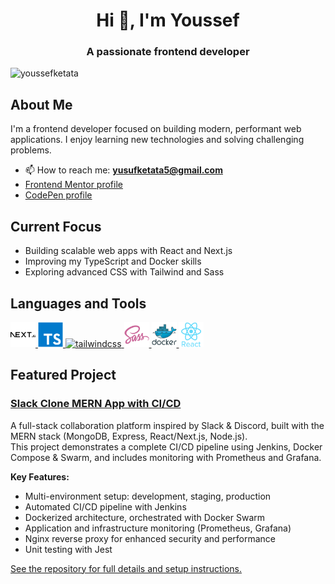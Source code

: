 <h1 align="center">Hi 👋, I'm Youssef</h1>
<h3 align="center">A passionate frontend developer</h3>

<p align="left"> <img src="https://komarev.com/ghpvc/?username=youssefketata&label=Profile%20views&color=0e75b6&style=flat" alt="youssefketata" /> </p>

## About Me

I'm a frontend developer focused on building modern, performant web applications. I enjoy learning new technologies and solving challenging problems.

- 📫 How to reach me: **yusufketata5@gmail.com**
- [Frontend Mentor profile](https://www.frontendmentor.io/profile/youssefKetata)
- [CodePen profile](https://codepen.io/youssef5)

## Current Focus

- Building scalable web apps with React and Next.js
- Improving my TypeScript and Docker skills
- Exploring advanced CSS with Tailwind and Sass

## Languages and Tools

<p align="left">
  <a href="https://nextjs.org/" target="_blank" rel="noreferrer">
    <img src="https://raw.githubusercontent.com/devicons/devicon/master/icons/nextjs/nextjs-original-wordmark.svg" alt="nextjs" width="40" height="40"/>
  </a>
  <a href="https://www.typescriptlang.org/" target="_blank" rel="noreferrer">
    <img src="https://raw.githubusercontent.com/devicons/devicon/master/icons/typescript/typescript-original.svg" alt="typescript" width="40" height="40"/>
  </a>
  <a href="https://tailwindcss.com/" target="_blank" rel="noreferrer">
    <img src="https://raw.githubusercontent.com/tailwindlabs/tailwindcss/HEAD/.github/logo.svg" alt="tailwindcss" width="40" height="40"/>
  </a>
  <a href="https://sass-lang.com/" target="_blank" rel="noreferrer">
    <img src="https://raw.githubusercontent.com/devicons/devicon/master/icons/sass/sass-original.svg" alt="sass" width="40" height="40"/>
  </a>
  <a href="https://www.docker.com/" target="_blank" rel="noreferrer">
    <img src="https://raw.githubusercontent.com/devicons/devicon/master/icons/docker/docker-original-wordmark.svg" alt="docker" width="40" height="40"/>
  </a>
  <a href="https://reactjs.org/" target="_blank" rel="noreferrer">
    <img src="https://raw.githubusercontent.com/devicons/devicon/master/icons/react/react-original-wordmark.svg" alt="react" width="40" height="40"/>
  </a>
</p>

## Featured Project

### [Slack Clone MERN App with CI/CD](https://github.com/youssefKetata/slack-cicd)

A full-stack collaboration platform inspired by Slack & Discord, built with the MERN stack (MongoDB, Express, React/Next.js, Node.js).  
This project demonstrates a complete CI/CD pipeline using Jenkins, Docker Compose & Swarm, and includes monitoring with Prometheus and Grafana.

**Key Features:**

- Multi-environment setup: development, staging, production
- Automated CI/CD pipeline with Jenkins
- Dockerized architecture, orchestrated with Docker Swarm
- Application and infrastructure monitoring (Prometheus, Grafana)
- Nginx reverse proxy for enhanced security and performance
- Unit testing with Jest

[See the repository for full details and setup instructions.](https://github.com/youssefKetata/slack-cicd)
